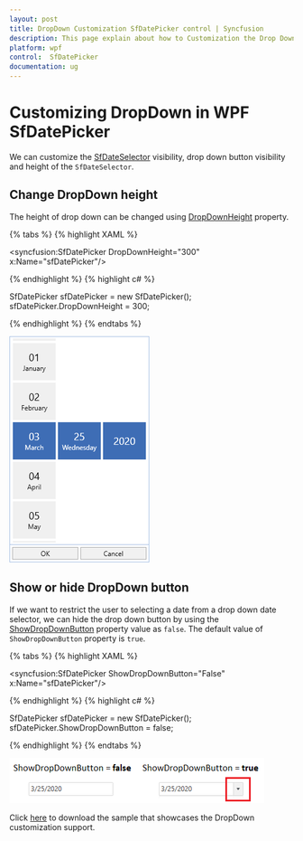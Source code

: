 ```yaml
---
layout: post
title: DropDown Customization SfDatePicker control | Syncfusion
description: This page explain about how to Customization the Drop Down of the WPF SfDatePicker control and items features.
platform: wpf
control:  SfDatePicker
documentation: ug
---
```


# Customizing DropDown in WPF SfDatePicker

We can customize the [SfDateSelector](https://help.syncfusion.com/cr/wpf/Syncfusion.SfInput.Wpf~Syncfusion.Windows.Controls.Input.SfDateSelector.html) visibility, drop down button visibility and height of the `SfDateSelector`.

## Change DropDown height

The height of drop down can be changed using [DropDownHeight](https://help.syncfusion.com/cr/wpf/Syncfusion.SfInput.Wpf~Syncfusion.Windows.Controls.Input.SfDatePicker~DropDownHeight.html) property.

{% tabs %}
{% highlight XAML %}

<syncfusion:SfDatePicker DropDownHeight="300" 
	                     x:Name="sfDatePicker"/>

{% endhighlight %}
{% highlight c# %}

SfDatePicker sfDatePicker = new SfDatePicker();
sfDatePicker.DropDownHeight = 300;

{% endhighlight %}
{% endtabs %}

![SfDatePicker with DropDownHeight](Customizing-DropDown_images/Customizing-DropDown_img2.png)

## Show or hide DropDown button

If we want to restrict the user to selecting a date from a drop down date selector, we can hide the drop down button by using the [ShowDropDownButton](https://help.syncfusion.com/cr/wpf/Syncfusion.SfInput.Wpf~Syncfusion.Windows.Controls.Input.SfDatePicker~ShowDropDownButton.html) property value as `false`. The default value of `ShowDropDownButton` property is `true`.

{% tabs %}
{% highlight XAML %}

<syncfusion:SfDatePicker ShowDropDownButton="False" 
	                     x:Name="sfDatePicker"/>

{% endhighlight %}
{% highlight c# %}

SfDatePicker sfDatePicker = new SfDatePicker();
sfDatePicker.ShowDropDownButton = false;

{% endhighlight %}
{% endtabs %}

![SfDatePicker hides the drop down button](Customizing-DropDown_images/Customizing-DropDown_img3.png)

Click [here](https://github.com/SyncfusionExamples/wpf-date-picker-examples/tree/master/Samples/DateSelectorItem) to download the sample that showcases the DropDown customization support.
